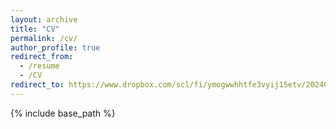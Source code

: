 ```yaml
---
layout: archive
title: "CV"
permalink: /cv/
author_profile: true
redirect_from:
  - /resume
  - /CV
redirect_to: https://www.dropbox.com/scl/fi/ymogwwhhtfe3vyij15etv/20240428-paul-sheridan-cv-references-upon-request.pdf?rlkey=zcfj8jtv3hvdcs7x0ea24saf4&st=vr2ywf50&dl=0
---
```


{% include base_path %}
